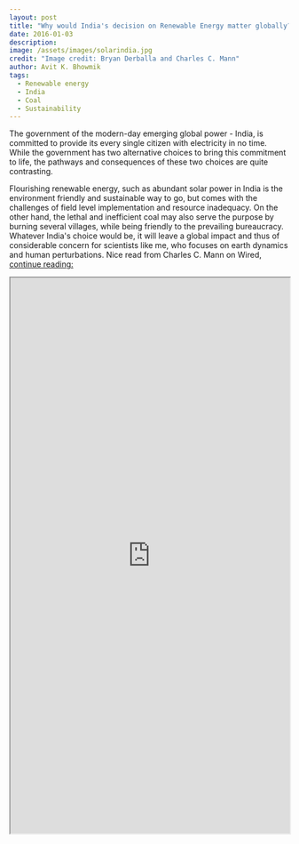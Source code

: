 ```yaml
---
layout: post
title: "Why would India's decision on Renewable Energy matter globally?"
date: 2016-01-03
description: 
image: /assets/images/solarindia.jpg
credit: "Image credit: Bryan Derballa and Charles C. Mann"
author: Avit K. Bhowmik
tags: 
  - Renewable energy
  - India
  - Coal
  - Sustainability
---
```


The government of the modern-day emerging global power - India, is committed to provide its every single citizen with electricity in no time. While the government has two alternative choices to bring this commitment to life, the pathways and consequences of these two choices are quite contrasting.

Flourishing renewable energy, such as abundant solar power in India is the environment friendly and sustainable way to go, but comes with the challenges of field level implementation and resource inadequacy. On the other hand, the lethal and inefficient coal may also serve the purpose by burning several villages, while being friendly to the prevailing bureaucracy. Whatever India's choice would be, it will leave a global impact and thus of considerable concern for scientists like me, who focuses on earth dynamics and human perturbations. Nice read from Charles C. Mann on Wired, [continue reading:](http://www.wired.com/2015/11/climate-change-in-india/)

<p> <iframe 
 src="http://www.wired.com/2015/11/climate-change-in-india/"
 width="100%" height="1000">
</iframe> </p>




